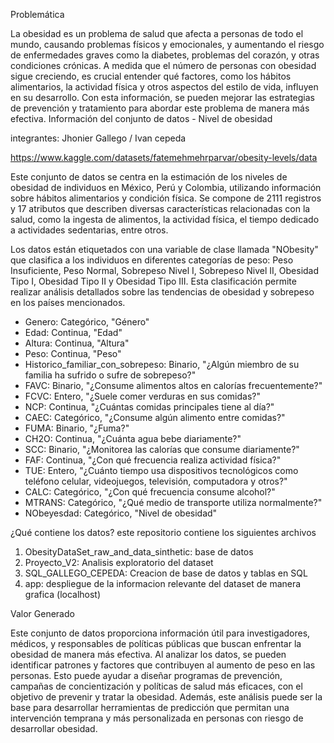 Problemática

La obesidad es un problema de salud que afecta a personas de todo el mundo, causando problemas físicos y emocionales, y aumentando el riesgo de enfermedades graves como la diabetes, problemas del corazón, y otras condiciones crónicas. A medida que el número de personas con obesidad sigue creciendo, es crucial entender qué factores, como los hábitos alimentarios, la actividad física y otros aspectos del estilo de vida, influyen en su desarrollo. Con esta información, se pueden mejorar las estrategias de prevención y tratamiento para abordar este problema de manera más efectiva.
Información del conjunto de datos - Nivel de obesidad

integrantes: Jhonier Gallego / Ivan cepeda

https://www.kaggle.com/datasets/fatemehmehrparvar/obesity-levels/data

Este conjunto de datos se centra en la estimación de los niveles de obesidad de individuos en México, Perú y Colombia, utilizando información sobre hábitos alimentarios y condición física. Se compone de 2111 registros y 17 atributos que describen diversas características relacionadas con la salud, como la ingesta de alimentos, la actividad física, el tiempo dedicado a actividades sedentarias, entre otros.

Los datos están etiquetados con una variable de clase llamada "NObesity" que clasifica a los individuos en diferentes categorías de peso: Peso Insuficiente, Peso Normal, Sobrepeso Nivel I, Sobrepeso Nivel II, Obesidad Tipo I, Obesidad Tipo II y Obesidad Tipo III. Esta clasificación permite realizar análisis detallados sobre las tendencias de obesidad y sobrepeso en los países mencionados.

- Genero: Categórico, "Género"
- Edad: Continua, "Edad"
- Altura: Continua, "Altura"
- Peso: Continua, "Peso"
- Historico_familiar_con_sobrepeso: Binario, "¿Algún miembro de su familia ha sufrido o sufre de sobrepeso?"
- FAVC: Binario, "¿Consume alimentos altos en calorías frecuentemente?"
- FCVC: Entero, "¿Suele comer verduras en sus comidas?"
- NCP: Continua, "¿Cuántas comidas principales tiene al día?"
- CAEC: Categórico, "¿Consume algún alimento entre comidas?"
- FUMA: Binario, "¿Fuma?"
- CH2O: Continua, "¿Cuánta agua bebe diariamente?"
- SCC: Binario, "¿Monitorea las calorías que consume diariamente?"
- FAF: Continua, "¿Con qué frecuencia realiza actividad física?"
- TUE: Entero, "¿Cuánto tiempo usa dispositivos tecnológicos como teléfono celular, videojuegos, televisión, computadora y otros?"
- CALC: Categórico, "¿Con qué frecuencia consume alcohol?"
- MTRANS: Categórico, "¿Qué medio de transporte utiliza normalmente?"
- NObeyesdad: Categórico, "Nivel de obesidad"

¿Qué contiene los datos?
este repositorio contiene los siguientes archivos

1) ObesityDataSet_raw_and_data_sinthetic: base de datos
2) Proyecto_V2: Analisis exploratorio del dataset
3) SQL_GALLEGO_CEPEDA: Creacion de base de datos y tablas en SQL
4) app: despliegue de la informacion relevante del dataset de manera grafica (localhost)


Valor Generado

Este conjunto de datos proporciona información útil para investigadores, médicos, y responsables de políticas públicas que buscan enfrentar la obesidad de manera más efectiva. Al analizar los datos, se pueden identificar patrones y factores que contribuyen al aumento de peso en las personas. Esto puede ayudar a diseñar programas de prevención, campañas de concientización y políticas de salud más eficaces, con el objetivo de prevenir y tratar la obesidad. Además, este análisis puede ser la base para desarrollar herramientas de predicción que permitan una intervención temprana y más personalizada en personas con riesgo de desarrollar obesidad.
